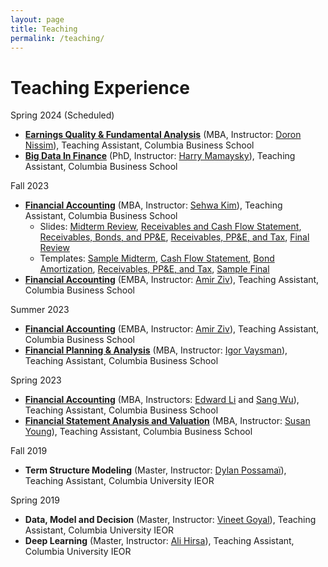 ```yaml
---
layout: page
title: Teaching
permalink: /teaching/
---
```


# Teaching Experience

Spring 2024 (Scheduled)
- [**Earnings Quality & Fundamental Analysis**](https://courses.business.columbia.edu/B8008) (MBA, Instructor: [Doron Nissim](https://business.columbia.edu/faculty/people/doron-nissim)), Teaching Assistant, Columbia Business School 
- [**Big Data In Finance**](https://courses.business.columbia.edu/B9334) (PhD, Instructor: [Harry Mamaysky](https://business.columbia.edu/faculty/people/harry-mamaysky)), Teaching Assistant, Columbia Business School  

Fall 2023
- [**Financial Accounting**](https://courses.business.columbia.edu/B6001) (MBA, Instructor: [Sehwa Kim](https://sites.google.com/view/sehwakim)), Teaching Assistant, Columbia Business School 
    - Slides: <a href="Financial_Accounting_Recitation_Midterm.pdf">Midterm Review</a>, <a href="Financial_Accounting_Recitation_Nov_3.pdf">Receivables and Cash Flow Statement</a>, <a href="Financial_Accounting_Recitation_Nov_10.pdf">Receivables, Bonds, and PP&E</a>, <a href="Financial_Accounting_Recitation_Nov_17.pdf">Receivables, PP&E, and Tax</a>, <a href="Financial_Accounting_Recitation_Finals.pdf">Final Review</a>
    - Templates: <a href="Template_Midterm.xlsx">Sample Midterm</a>, <a href="Template_SCF.xlsx">Cash Flow Statement</a>, <a href="Template_Bond_Amortization.xlsx">Bond Amortization</a>, <a href="Template_Receivables_PPE_Tax.xlsx">Receivables, PP&E, and Tax</a>, <a href="Template_Final.xlsx">Sample Final</a>
- [**Financial Accounting**](https://courses.business.columbia.edu/B5001) (EMBA, Instructor: [Amir Ziv](https://business.columbia.edu/faculty/people/amir-ziv)), Teaching Assistant, Columbia Business School 

Summer 2023
- [**Financial Accounting**](https://courses.business.columbia.edu/B5001) (EMBA, Instructor: [Amir Ziv](https://business.columbia.edu/faculty/people/amir-ziv)), Teaching Assistant, Columbia Business School 
- [**Financial Planning & Analysis**](https://courses.business.columbia.edu/B8007) (MBA, Instructor: [Igor Vaysman](https://zicklin.baruch.cuny.edu/faculty-profile/igor-vaysman/)), Teaching Assistant, Columbia Business School 

Spring 2023
- [**Financial Accounting**](https://courses.business.columbia.edu/B6001) (MBA, Instructors: [Edward Li](https://zicklin.baruch.cuny.edu/faculty-profile/edward-x-li/) and [Sang Wu](https://www8.gsb.columbia.edu/cbs-directory/detail/sw3724)), Teaching Assistant, Columbia Business School 
- [**Financial Statement Analysis and Valuation**](https://courses.business.columbia.edu/B8009) (MBA, Instructor: [Susan Young](https://www.fordham.edu/gabelli-school-of-business/faculty/full-time-faculty/susan-young/)), Teaching Assistant, Columbia Business School 

Fall 2019
- **Term Structure Modeling** (Master, Instructor: [Dylan Possamaï](https://sites.google.com/site/possamaidylan/)), Teaching Assistant, Columbia University IEOR

Spring 2019
- **Data, Model and Decision** (Master, Instructor: [Vineet Goyal](http://www.columbia.edu/~vg2277/)), Teaching Assistant, Columbia University IEOR
- **Deep Learning** (Master, Instructor: [Ali Hirsa](https://www.ieor.columbia.edu/faculty/ali-hirsa)), Teaching Assistant, Columbia University IEOR